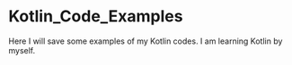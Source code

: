 # Kotlin_Code_Examples
Here I will save some examples of my Kotlin codes. I am learning Kotlin by myself.
